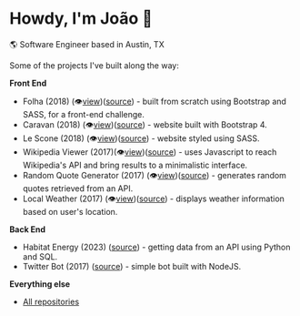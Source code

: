 # Howdy, I'm João 👋
🌎 Software Engineer based in Austin, TX


Some of the projects I've built along the way:

**Front End**
* Folha (2018) (👁️[view](https://jvitorfernandes.github.io/front-end-test/))([source](https://github.com/jvitorfernandes/front-end-test)) - built from scratch using Bootstrap and SASS, for a front-end challenge.
* Caravan (2018) (👁️[view](https://jvitorfernandes.github.io/Caravan/))([source](https://github.com/jvitorfernandes/Caravan)) - website built with Bootstrap 4.
* Le Scone (2018) (👁️[view](https://jvitorfernandes.github.io/Le-Scone/))([source](https://github.com/jvitorfernandes/Le-Scone)) - website styled using SASS.
* Wikipedia Viewer (2017)(👁️[view](https://jvitorfernandes.github.io/freeCodeCampProjects/wikipediaViewer/index.html?#))([source](https://github.com/jvitorfernandes/freeCodeCampProjects)) - uses Javascript to reach Wikipedia's API and bring results to a minimalistic interface.
* Random Quote Generator (2017) (👁️[view](https://jvitorfernandes.github.io/freeCodeCampProjects/randomQuoteMachine/index.html))([source](https://github.com/jvitorfernandes/freeCodeCampProjects)) - generates random quotes retrieved from an API.
* Local Weather (2017) (👁️[view](https://jvitorfernandes.github.io/freeCodeCampProjects/localWeather/index.html))([source](https://github.com/jvitorfernandes/freeCodeCampProjects)) - displays weather information based on user's location.

**Back End**
* Habitat Energy (2023) ([source](https://github.com/jvitorfernandes/habitat-backend)) - getting data from an API using Python and SQL.
* Twitter Bot (2017) ([source](https://github.com/jvitorfernandes/twitterBot)) - simple bot built with NodeJS.

**Everything else**
* [All repositories](https://github.com/jvitorfernandes?tab=repositories)
<!--
**jvitorfernandes/jvitorfernandes** is a ✨ _special_ ✨ repository because its `README.md` (this file) appears on your GitHub profile.

Here are some ideas to get you started:

- 🔭 I’m currently working on ...
- 🌱 I’m currently learning ...
- 👯 I’m looking to collaborate on ...
- 🤔 I’m looking for help with ...
- 💬 Ask me about ...
- 📫 How to reach me: ...
- 😄 Pronouns: ...
- ⚡ Fun fact: ...
-->
